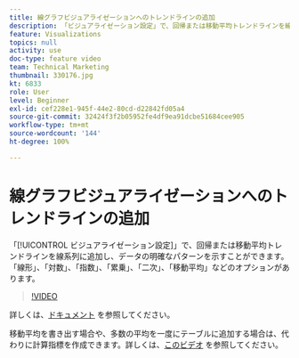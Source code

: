 ```yaml
---
title: 線グラフビジュアライゼーションへのトレンドラインの追加
description: 「ビジュアライゼーション設定」で、回帰または移動平均トレンドラインを線系列に追加し、データの明確なパターンを示すことができます。「線形」、「対数」、「指数」、「累乗」、「二次」、「移動平均」などのオプションがあります。
feature: Visualizations
topics: null
activity: use
doc-type: feature video
team: Technical Marketing
thumbnail: 330176.jpg
kt: 6833
role: User
level: Beginner
exl-id: cef228e1-945f-44e2-80cd-d22842fd05a4
source-git-commit: 32424f3f2b05952fe4df9ea91dcbe51684cee905
workflow-type: tm+mt
source-wordcount: '144'
ht-degree: 100%

---
```


# 線グラフビジュアライゼーションへのトレンドラインの追加

「[!UICONTROL ビジュアライゼーション設定]」で、回帰または移動平均トレンドラインを線系列に追加し、データの明確なパターンを示すことができます。「線形」、「対数」、「指数」、「累乗」、「二次」、「移動平均」などのオプションがあります。

>[!VIDEO](https://video.tv.adobe.com/v/330176/?quality=12&learn=on)

詳しくは、[ドキュメント](https://experienceleague.adobe.com/docs/analytics/analyze/analysis-workspace/visualizations/line.html?lang=ja#analysis-workspace) を参照してください。

移動平均を書き出す場合や、多数の平均を一度にテーブルに追加する場合は、代わりに計算指標を作成できます。詳しくは、[このビデオ](https://experienceleague.adobe.com/docs/analytics-learn/tutorials/analysis-workspace/visualizations/using-the-cumulative-average-function-to-apply-metric-smoothing.html?lang=ja#analysis-workspace) を参照してください。
